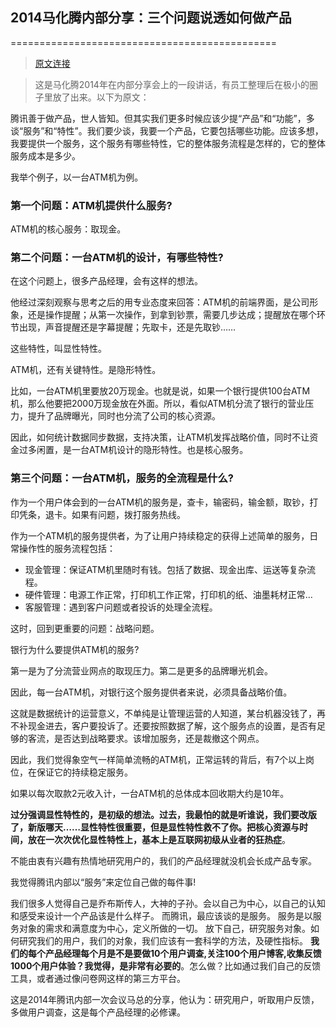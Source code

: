 
## 2014马化腾内部分享：三个问题说透如何做产品
==============================================

> [原文连接](http://www.woshipm.com/pmd/114263.html)

> 这是马化腾2014年在内部分享会上的一段讲话，有员工整理后在极小的圈子里放了出来。以下为原文：

腾讯善于做产品，世人皆知。但其实我们更多时候应该少提“产品”和“功能”，多谈“服务”和“特性”。我们要少谈，我要一个产品，它要包括哪些功能。应该多想，我要提供一个服务，这个服务有哪些特性，它的整体服务流程是怎样的，它的整体服务成本是多少。

我举个例子，以一台ATM机为例。

### 第一个问题：ATM机提供什么服务?

ATM机的核心服务：取现金。

### 第二个问题：一台ATM机的设计，有哪些特性?

在这个问题上，很多产品经理，会有这样的想法。

他经过深刻观察与思考之后的用专业态度来回答：ATM机的前端界面，是公司形象，还是操作提醒；从第一次操作，到拿到钞票，需要几步达成；提醒放在哪个环节出现，声音提醒还是字幕提醒；先取卡，还是先取钞……

这些特性，叫显性特性。

ATM机，还有关键特性。是隐形特性。

比如，一台ATM机里要放20万现金。也就是说，如果一个银行提供100台ATM机，那么他要把2000万现金放在外面。所以，看似ATM机分流了银行的营业压力，提升了品牌曝光，同时也分流了公司的核心资源。

因此，如何统计数据同步数据，支持决策，让ATM机发挥战略价值，同时不让资金过多闲置，是一台ATM机设计的隐形特性。也是核心服务。

### 第三个问题：一台ATM机，服务的全流程是什么?

作为一个用户体会到的一台ATM机的服务是，查卡，输密码，输金额，取钞，打印凭条，退卡。如果有问题，拨打服务热线。

作为一个ATM机的服务提供者，为了让用户持续稳定的获得上述简单的服务，日常操作性的服务流程包括：

- 现金管理：保证ATM机里随时有钱。包括了数据、现金出库、运送等复杂流程。
- 硬件管理：电源工作正常，打印机工作正常，打印机的纸、油墨耗材正常…
- 客服管理：遇到客户问题或者投诉的处理全流程。

这时，回到更重要的问题：战略问题。

银行为什么要提供ATM机的服务?

第一是为了分流营业网点的取现压力。第二是更多的品牌曝光机会。

因此，每一台ATM机，对银行这个服务提供者来说，必须具备战略价值。

这就是数据统计的运营意义，不单纯是让管理运营的人知道，某台机器没钱了，再不补现金进去，客户要投诉了。还要按照数据了解，这个服务点的设置，是否有足够的客流，是否达到战略要求。该增加服务，还是裁撤这个网点。

因此，我们觉得象空气一样简单流畅的ATM机，正常运转的背后，有7个以上岗位，在保证它的持续稳定服务。

如果以每次取款2元收入计，一台ATM机的总体成本回收期大约是10年。

**过分强调显性特性的，是初级的想法。过去，我最怕的就是听谁说，我们要改版了，新版哪天……显性特性很重要，但是显性特性救不了你。把核心资源与时间，放在一次次优化显性特性上，基本上是互联网初级从业者的狂热症**。

不能由衷有兴趣有热情地研究用户的，我们的产品经理就没机会长成产品专家。

我觉得腾讯内部以“服务”来定位自己做的每件事!

我们很多人觉得自己是乔布斯传人，大神的子孙。会以自己为中心，以自己的认知和感受来设计一个产品该是什么样子。
而腾讯，最应该谈的是服务。
服务是以服务对象的需求和满意度为中心，定义所做的一切。
放下自己，研究服务对象。如何研究我们的用户，我们的对象，我们应该有一套科学的方法，及硬性指标。
**我们的每个产品经理每个月是不是要做10个用户调查,关注100个用户博客,收集反馈1000个用户体验？我觉得，是非常有必要的**。怎么做？比如通过我们自己的反馈工具，或者通过像问卷网这样的第三方平台。

这是2014年腾讯内部一次会议马总的分享，他认为：研究用户，听取用户反馈，多做用户调查，这是每个产品经理的必修课。

